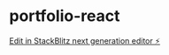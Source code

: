 # portfolio-react

[Edit in StackBlitz next generation editor ⚡️](https://stackblitz.com/~/github.com/lgwk42/portfolio-react)
